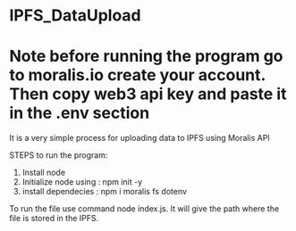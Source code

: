 # IPFS_DataUpload

# Note before running the program go to moralis.io create your account. Then copy web3 api key and paste it in the .env section

It is a very simple process for uploading data to IPFS using Moralis API

STEPS to run the program:
1.  Install node
2.  Initialize node using : npm init -y
3.  install dependecies : npm i moralis fs dotenv 

To run the file use command node index.js. It will give the path where the file is stored in the IPFS.
